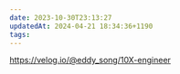 ```yaml
---
date: 2023-10-30T23:13:27
updatedAt: 2024-04-21 18:34:36+1190
tags: 
---
```

https://velog.io/@eddy_song/10X-engineer